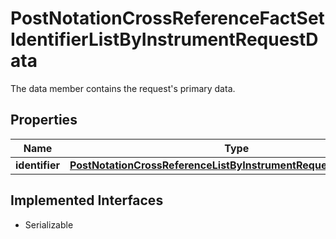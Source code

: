 

# PostNotationCrossReferenceFactSetIdentifierListByInstrumentRequestData

The data member contains the request's primary data.

## Properties

Name | Type | Description | Notes
------------ | ------------- | ------------- | -------------
**identifier** | [**PostNotationCrossReferenceListByInstrumentRequestDataIdentifier**](PostNotationCrossReferenceListByInstrumentRequestDataIdentifier.md) |  | 


## Implemented Interfaces

* Serializable


